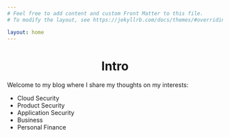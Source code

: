 ```yaml
---
# Feel free to add content and custom Front Matter to this file.
# To modify the layout, see https://jekyllrb.com/docs/themes/#overriding-theme-defaults

layout: home
---
```

# <center><a id="intro"></a>Intro</center>
Welcome to my blog where I share my thoughts on my interests: 
- Cloud Security
- Product Security
- Application Security
- Business
- Personal Finance